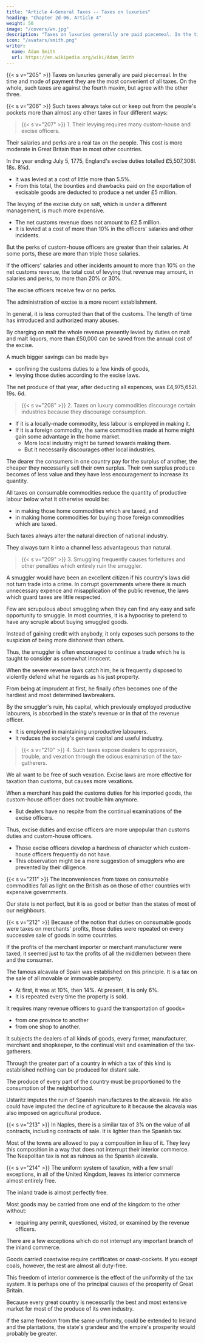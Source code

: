 ```yaml
---
title: "Article 4-General Taxes -- Taxes on luxuries"
heading: "Chapter 2d-06, Article 4"
weight: 50
image: "/covers/wn.jpg"
description: "Taxes on luxuries generally are paid piecemeal. In the time and mode of payment they are the most convenient of all taxes"
icon: "/avatars/smith.png"
writer:
  name: Adam Smith
  url: https://en.wikipedia.org/wiki/Adam_Smith
---
```




{{< s v="205" >}} Taxes on luxuries generally are paid piecemeal. In the time and mode of payment they are the most convenient of all taxes. On the whole, such taxes are against the fourth maxim, but agree with the other three.

{{< s v="206" >}} Such taxes always take out or keep out from the people's pockets more than almost any other taxes in four different ways:


> {{< s v="207" >}} 1. Their levying requires many custom-house and excise officers.

Their salaries and perks are a real tax on the people. This cost is more moderate in Great Britain than in most other countries.

In the year ending July 5, 1775, England's excise duties totalled £5,507,308l. 18s. 8¼d.
- It was levied at a cost of little more than 5.5%.
- From this total, the bounties and drawbacks paid on the exportation of excisable goods are deducted to produce a net under £5 million.

The levying of the excise duty on salt, which is under a different management, is much more expensive.
- The net customs revenue does not amount to £2.5 million.
- It is levied at a cost of more than 10% in the officers' salaries and other incidents.

But the perks of custom-house officers are greater than their salaries. At some ports, these are more than triple those salaries.

If the officers' salaries and other incidents amount to more than 10% on the net customs revenue, the total cost of levying that revenue may amount, in salaries and perks, to more than 20% or 30%.

The excise officers receive few or no perks.

The administration of excise is a more recent establishment.

In general, it is less corrupted than that of the customs. The length of time has introduced and authorized many abuses.

By charging on malt the whole revenue presently levied by duties on malt and malt liquors, more than £50,000 can be saved from the annual cost of the excise.

A much bigger savings can be made by= 
- confining the customs duties to a few kinds of goods,
- levying those duties according to the excise laws.

The net produce of that year, after deducting all expences, was £4,975,652l. 19s. 6d.

> {{< s v="208" >}} 2. Taxes on luxury commodities discourage certain industries because they discourage consumption.

- If it is a locally-made commodity, less labour is employed in making it.
- If it is a foreign commodity, the same commodities made at home might gain some advantage in the home market.
  - More local industry might be turned towards making them.
  - But it necessarily discourages other local industries.

The dearer the consumers in one country pay for the surplus of another, the cheaper they necessarily sell their own surplus.
Their own surplus produce becomes of less value and they have less encouragement to increase its quantity.

All taxes on consumable commodities reduce the quantity of productive labour below what it otherwise would be:
- in making those home commodities which are taxed, and
- in making home commodities for buying those foreign commodities which are taxed.

Such taxes always alter the natural direction of national industry.

They always turn it into a channel less advantageous than natural.


> {{< s v="209" >}} 3. Smuggling frequently causes forfeitures and other penalties which entirely ruin the smuggler.

A smuggler would have been an excellent citizen if his country's laws did not turn trade into a crime.
In corrupt governments where there is much unnecessary expence and misapplication of the public revenue, the laws which guard taxes are little respected.

Few are scrupulous about smuggling when they can find any easy and safe opportunity to smuggle.
In most countries, it is a hypocrisy to pretend to have any scruple about buying smuggled goods.

Instead of gaining credit with anybody, it only exposes such persons to the suspicion of being more dishonest than others.

Thus, the smuggler is often encouraged to continue a trade which he is taught to consider as somewhat innocent.

When the severe revenue laws catch him, he is frequently disposed to violently defend what he regards as his just property.

From being at imprudent at first, he finally often becomes one of the hardiest and most determined lawbreakers.

By the smuggler's ruin, his capital, which previously employed productive labourers, is absorbed in the state's revenue or in that of the revenue officer.
- It is employed in maintaining unproductive labourers.
- It reduces the society's general capital and useful industry.


> {{< s v="210" >}} 4. Such taxes expose dealers to oppression, trouble, and vexation through the odious examination of the tax-gatherers.

We all want to be free of such vexation. Excise laws are more effective for taxation than customs, but causes more vexations.

When a merchant has paid the customs duties for his imported goods, the custom-house officer does not trouble him anymore.
- But dealers have no respite from the continual examinations of the excise officers.

Thus, excise duties and excise officers are more unpopular than customs duties and custom-house officers.
- Those excise officers develop a hardness of character which custom-house officers frequently do not have.
- This observation might be a mere suggestion of smugglers who are prevented by their diligence.


{{< s v="211" >}} The inconveniences from taxes on consumable commodities fall as light on the British as on those of other countries with expensive governments.

Our state is not perfect, but it is as good or better than the states of most of our neighbours.


{{< s v="212" >}} Because of the notion that duties on consumable goods were taxes on merchants' profits, those duties were repeated on every successive sale of goods in some countries.

If the profits of the merchant importer or merchant manufacturer were taxed, it seemed just to tax the profits of all the middlemen between them and the consumer.

The famous alcavala of Spain was established on this principle. It is a tax on the sale of all movable or immovable property. 
- At first, it was at 10%, then 14%. At present, it is only 6%.
- It is repeated every time the property is sold.

It requires many revenue officers to guard the transportation of goods= 
- from one province to another
- from one shop to another.

It subjects the dealers of all kinds of goods, every farmer, manufacturer, merchant and shopkeeper, to the continual visit and examination of the tax-gatherers.

Through the greater part of a country in which a tax of this kind is established nothing can be produced for distant sale.

The produce of every part of the country must be proportioned to the consumption of the neighborhood.

Ustaritz imputes the ruin of Spanish manufactures to the alcavala. He also could have imputed the decline of agriculture to it because the alcavala was also imposed on agricultural produce.


{{< s v="213" >}} In Naples, there is a similar tax of 3% on the value of all contracts, including contracts of sale. It is lighter than the Spanish tax.

Most of the towns are allowed to pay a composition in lieu of it. They levy this composition in a way that does not interrupt their interior commerce. The Neapolitan tax is not as ruinous as the Spanish alcavala.


{{< s v="214" >}} The uniform system of taxation, with a few small exceptions, in all of the United Kingdom, leaves its interior commerce almost entirely free.

The inland trade is almost perfectly free.

Most goods may be carried from one end of the kingdom to the other without:
- requiring any permit, questioned, visited, or examined by the revenue officers.

There are a few exceptions which do not interrupt any important branch of the inland commerce.

Goods carried coastwise require certificates or coast-cockets.
If you except coals, however, the rest are almost all duty-free.

This freedom of interior commerce is the effect of the uniformity of the tax system.
It is perhaps one of the principal causes of the prosperity of Great Britain.

Because every great country is necessarily the best and most extensive market for most of the produce of its own industry.

If the same freedom from the same uniformity, could be extended to Ireland and the plantations, the state's grandeur and the empire's prosperity would probably be greater.